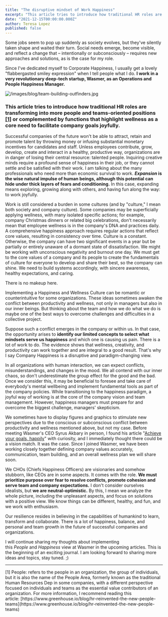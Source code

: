```yaml
---
title: "The disruptive mindset of Work Happiness"
excerpt: "This article tries to introduce how traditional HR roles are transforming into more people and teams-oriented positions or complemented by functions that highlight wellness as a core need to facilitate company goals joyfully."
date: "2021-12-15T00:00:00.000Z"
author: Teresa Lopez
published: false
---
```


Some jobs seem to pop up suddenly as society evolves, but they've silently taken shape and waited their turn. Social needs emerge, become visible, and reflect a change that – intentionally or subconsciously – requires new approaches and solutions, as is the case for my role.

Since I've dedicated myself to Corporate Happiness, I usually get a lovely "flabbergasted smiley expression" when I tell people what I do. **I work in a very revolutionary deep-tech startup, Wasmer, as an Operations and People Happiness Manager.**

![/images/blog/team-building-outfinders.jpg](/images/blog/team-building-outfinders.jpg)

### **This article tries to introduce how traditional HR roles are transforming into more people and teams-oriented positions [[1]](#people) or complemented by functions that highlight wellness as a core need to facilitate company goals joyfully.**

Successful companies of the future won't be able to attract, retain and promote talent by throwing money or infusing substantial monetary incentives for candidates and staff. Unless employees contribute, grow, develop, create and interact in a healthy, productive way, organizations are in danger of losing their central resource: talented people. Inquiring creative minds require a profound sense of happiness in their job, or they cannot settle and be satisfied with their work. I am talking about the many professionals who need more than economic survival to work. ***Expansion* is the wise natural impulse of human beings, although this potential can hide under thick layers of fears and conditioning.** In this case, expanding means exploring, growing along with others, and having fun along the way: to work joyfully.

Work is still considered a burden in some cultures (and by "culture," I mean both society and company culture). Some companies may be superficially applying wellness, with many isolated specific actions; for example, company Christmas dinners or related big celebrations, don't necessarily mean that employee wellness is in the company's DNA and practices daily. A comprehensive happiness approach requires regular actions that reflect core values, resulting in consistency over time. Culture is a constant. Otherwise, the company can have two significant events in a year but be partially or entirely unaware of a dormant state of dissatisfaction. We might be working with unconscious negativity and burnout one day. We must get to the core values of a company and its people to create the fundamentals of culture for everyone to develop and share their best, so the company can shine. We need to build systems accordingly, with sincere awareness, healthy expectations, and caring.

There is no makeup here.

Implementing a Happiness and Wellness Culture can be romantic or counterintuitive for some organizations. These ideas sometimes awaken the conflict between productivity and wellness, not only in managers but also in our inner beings. But thinking about the team and how we do what we do is maybe one of the best ways to overcome challenges and difficulties in a collective project.

Suppose such a conflict emerges in the company or within us. In that case, the opportunity arises to **identify our limited concepts to select what mindsets serve us happiness** and which one is causing us pain. There is a lot of work to do. The evidence shows that wellness, creativity, and productivity can work together and are integral to a good result. That's why I say Company Happiness is a disruptive and paradigm-changing view.

In all organizations with human interaction, we can expect conflicts, misunderstandings, and changes in the mood. We all contend with our inner chaos, so don't underestimate the group effect for the good and the bad.  Once we consider this, it may be beneficial to foresee and take care of everybody's mental wellbeing and implement fundamental tools as part of the company policies. While transitioning to the happiness paradigm, a joyful way of working is at the core of the company vision and team management. However, happiness managers must prepare for and overcome the biggest challenge,  managers' skepticism.

We sometimes have to display figures and graphics to stimulate new perspectives due to the conscious or subconscious conflict between productivity and wellness mentioned above, but not my case. Before meeting Wasmer's CEO Syrus Akbary in person, I found his article "[Achieve your goals, happily](https://syrusakbary.medium.com/achieve-your-goals-happily-e2f82663bda)" with curiosity, and I immediately thought there could be a vision match. It was the case. Since I joined Wasmer, we have been working closely together defining company values accurately, communication, team building, and an overall wellness plan we will share soon.

We CHOs (Chiefs Happiness Officers) are visionaries and somehow stubborn, like CEOs are in some aspects. It comes with the role. **We must prioritize purpose over fear to resolve conflicts, promote cohesion and serve team and company expectations.** I don't consider ourselves idealists, but **we are neutral-optimistic.** By this, I mean we analyze the whole picture, including the unpleasant aspects, and focus on solutions with a positive view. We know things can be different, healthy, and fun, and we work with enthusiasm.

Our resilience resides in believing in the capabilities of humankind to learn, transform and collaborate. There is a lot of happiness, balance, and personal and team growth in the future of successful companies and organizations.

I will continue sharing my thoughts about implementing this *People* and *Happiness* view at Wasmer in the upcoming articles. This is the beginning of an exciting journal. I am looking forward to sharing more ideas and topics, stay tuned. ;)

-----

<div id="people">[1] People: refers to the people in an organization, the group of individuals, but it is also the name of the People Area, formerly known as the traditional Human Resources Dep in some companies, with a different perspective focused on individuals and teams as the essential value contributors of an organization. For more information, I recommend reading this article: [https://www.greenhouse.io/blog/hr-reinvented-the-new-people-teams](https://www.greenhouse.io/blog/hr-reinvented-the-new-people-teams)</div>
